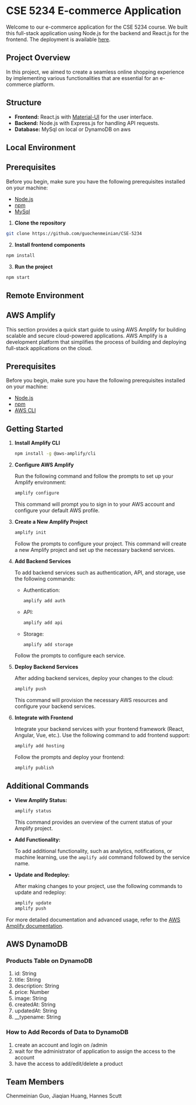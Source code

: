 # CSE 5234 E-commerce Application

Welcome to our e-commerce application for the CSE 5234 course. We built this full-stack application using Node.js for the backend and React.js for the frontend.
The deployment is available [here](https://main.dor2izrbuao8w.amplifyapp.com). 


## Project Overview

In this project, we aimed to create a seamless online shopping experience by implementing various functionalities that are essential for an e-commerce platform. 


## Structure

- **Frontend:** React.js with [Material-UI](https://mui.com/) for the user interface.
- **Backend:** Node.js with Express.js for handling API requests.
- **Database:** MySql on local or DynamoDB on aws


## Local Environment


## Prerequisites

Before you begin, make sure you have the following prerequisites installed on your machine:

- [Node.js](https://nodejs.org/)
- [npm](https://www.npmjs.com/)
- [MySql](https://www.mysql.com/)

1. **Clone the repository**

```bash
git clone https://github.com/guochenmeinian/CSE-5234
```

2. **Install frontend components**

``` bash 
npm install
```

3. **Run the project**

```bash
npm start
```



## Remote Environment

## AWS Amplify

This section provides a quick start guide to using AWS Amplify for building scalable and secure cloud-powered applications. AWS Amplify is a development platform that simplifies the process of building and deploying full-stack applications on the cloud.


## Prerequisites

Before you begin, make sure you have the following prerequisites installed on your machine:

- [Node.js](https://nodejs.org/)
- [npm](https://www.npmjs.com/)
- [AWS CLI](https://aws.amazon.com/cli/)


## Getting Started

1. **Install Amplify CLI**

   ```bash
   npm install -g @aws-amplify/cli
   ```

2. **Configure AWS Amplify**

   Run the following command and follow the prompts to set up your Amplify environment:

   ```bash
   amplify configure
   ```

   This command will prompt you to sign in to your AWS account and configure your default AWS profile.

3. **Create a New Amplify Project**

   ```bash
   amplify init
   ```

   Follow the prompts to configure your project. This command will create a new Amplify project and set up the necessary backend services.

4. **Add Backend Services**

   To add backend services such as authentication, API, and storage, use the following commands:

    - Authentication:

      ```bash
      amplify add auth
      ```

    - API:

      ```bash
      amplify add api
      ```

    - Storage:

      ```bash
      amplify add storage
      ```

   Follow the prompts to configure each service.

5. **Deploy Backend Services**

   After adding backend services, deploy your changes to the cloud:

   ```bash
   amplify push
   ```

   This command will provision the necessary AWS resources and configure your backend services.

6. **Integrate with Frontend**

   Integrate your backend services with your frontend framework (React, Angular, Vue, etc.). Use the following command to add frontend support:

   ```bash
   amplify add hosting
   ```

   Follow the prompts and deploy your frontend:

   ```bash
   amplify publish
   ```


## Additional Commands

- **View Amplify Status:**

  ```bash
  amplify status
  ```

  This command provides an overview of the current status of your Amplify project.

- **Add Functionality:**

  To add additional functionality, such as analytics, notifications, or machine learning, use the `amplify add` command followed by the service name.

- **Update and Redeploy:**

  After making changes to your project, use the following commands to update and redeploy:

  ```bash
  amplify update
  amplify push
  ```

For more detailed documentation and advanced usage, refer to the [AWS Amplify documentation](https://docs.amplify.aws/).


## AWS DynamoDB


### Products Table on DynamoDB

1. id: String
2. title: String
3. description: String
4. price: Number
5. image: String
6. createdAt: String
7. updatedAt: String
8. __typename: String


### How to Add Records of Data to DynamoDB

1. create an account and login on /admin
2. wait for the administrator of application to assign the access to the account
3. have the access to add/edit/delete a product


## Team Members
Chenmeinian Guo,
Jiaqian Huang,
Hannes Scutt
